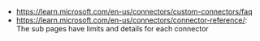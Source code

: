 - https://learn.microsoft.com/en-us/connectors/custom-connectors/faq
- https://learn.microsoft.com/en-us/connectors/connector-reference/: The sub pages have limits and details for each connector

